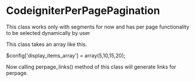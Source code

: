 CodeigniterPerPagePagination
============================

This class works only with segments for now and has per page functionality to be selected dynamically by user

This class takes an array like this.

$config['display_items_array'] = array(5,10,15,20);

Now calling perpage_links() method of this class will generate links for perpage.
